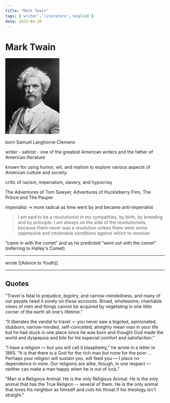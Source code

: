 ```yaml
---
title: "Mark Twain"
tags: ['writer','literature','english']
date: 2023-04-10
---
```

# Mark Twain

![Mark Twain Portrait|100](images/marktwain.png)

born Samuel Langhorne Clemens 

writer - satirist - one of the greatest American writers and the father of American literature 

known for using humor, wit, and realism to explore various aspects of American culture and society. 

critic of racism, imperialism, slavery, and hypocrisy

The Adventures of Tom Sawyer, Adventures of Huckleberry Finn, The Prince and The Pauper

imperialist -> more radical as time went by and became anti-imperialist

> I am said to be a revolutionist in my sympathies, by birth, by breeding and by principle. I am always on the side of the revolutionists, because there never was a revolution unless there were some oppressive and intolerable conditions against which to revolute

“came in with the comet” and as he predicted "went out with the comet” (referring to Halley's Comet)

---
wrote [[Advice to Youth]]

---
## Quotes

“Travel is fatal to prejudice, bigotry, and narrow-mindedness, and many of our people need it sorely on these accounts. Broad, wholesome, charitable views of men and things cannot be acquired by vegetating in one little corner of the earth all one's lifetime.”

“It liberates the vandal to travel — you never saw a bigoted, opinionated, stubborn, narrow-minded, self-conceited, almighty mean man in your life but he had stuck in one place since he was born and thought God made the world and dyspepsia and bile for his especial comfort and satisfaction.”

“I have a religion — but you will call it blasphemy,” he wrote in a letter in 1865. “It is that there is a God for the rich man but none for the poor … Perhaps your religion will sustain you, will feed you — I place no dependence in mine. Our religions are alike, though, in one respect — neither can make a man happy when he is out of luck.”

"Man is a Religious Animal. He is the only Religious Animal. He is the only animal that has the True Religion -- several of them. He is the only animal that loves his neighbor as himself and cuts his throat if his theology isn't straight."

